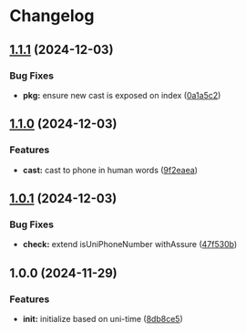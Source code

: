 # Changelog

## [1.1.1](https://github.com/ehmpathy/uni-phone/compare/v1.1.0...v1.1.1) (2024-12-03)


### Bug Fixes

* **pkg:** ensure new cast is exposed on index ([0a1a5c2](https://github.com/ehmpathy/uni-phone/commit/0a1a5c23d72aecb996c3b85cbc48da8043b6f57f))

## [1.1.0](https://github.com/ehmpathy/uni-phone/compare/v1.0.1...v1.1.0) (2024-12-03)


### Features

* **cast:** cast to phone in human words ([9f2eaea](https://github.com/ehmpathy/uni-phone/commit/9f2eaea0852bc51eee230387aeb5d6b045d3db69))

## [1.0.1](https://github.com/ehmpathy/uni-phone/compare/v1.0.0...v1.0.1) (2024-12-03)


### Bug Fixes

* **check:** extend isUniPhoneNumber withAssure ([47f530b](https://github.com/ehmpathy/uni-phone/commit/47f530b76b2c56066895b8162cbcfb608dddf722))

## 1.0.0 (2024-11-29)


### Features

* **init:** initialize based on uni-time ([8db8ce5](https://github.com/ehmpathy/uni-phone/commit/8db8ce5ee3b925ebd43aadef4e8b8425d445c227))
